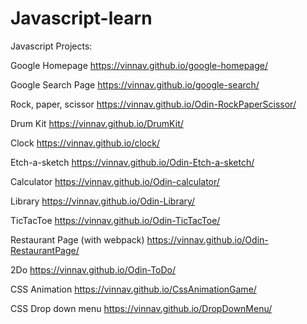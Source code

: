 # Javascript-learn
Javascript Projects: 

Google Homepage
https://vinnav.github.io/google-homepage/

Google Search Page
https://vinnav.github.io/google-search/

Rock, paper, scissor
https://vinnav.github.io/Odin-RockPaperScissor/

Drum Kit
https://vinnav.github.io/DrumKit/

Clock
https://vinnav.github.io/clock/

Etch-a-sketch
https://vinnav.github.io/Odin-Etch-a-sketch/

Calculator
https://vinnav.github.io/Odin-calculator/

Library
https://vinnav.github.io/Odin-Library/

TicTacToe
https://vinnav.github.io/Odin-TicTacToe/

Restaurant Page (with webpack)
https://vinnav.github.io/Odin-RestaurantPage/

2Do
https://vinnav.github.io/Odin-ToDo/

CSS Animation
https://vinnav.github.io/CssAnimationGame/

CSS Drop down menu
https://vinnav.github.io/DropDownMenu/
